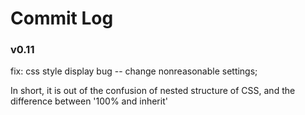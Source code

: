 # Commit Log

### v0.11

fix: css style display bug -- change nonreasonable settings;

In short, it is out of the confusion of nested structure of CSS, and the difference between '100% and inherit'
